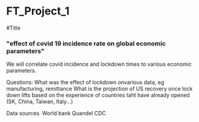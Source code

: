 # FT_Project_1

#Title
### "effect of covid 19 incidence rate on global economic parameters"

We will correlate covid incidence and lockdown times to various economic parameters.

Questions:
What was the effect of lockdown onvarious data, eg manufacturing, remittance
What is the projection of US recovery once lock down lifts based on the experience of countries taht have already opened (SK, China, Taiwan, Italy...)

Data sources.
World bank
Quandel
CDC